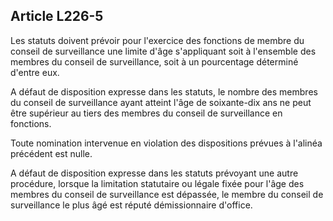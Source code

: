 Article L226-5
----
Les statuts doivent prévoir pour l'exercice des fonctions de membre du conseil
de surveillance une limite d'âge s'appliquant soit à l'ensemble des membres du
conseil de surveillance, soit à un pourcentage déterminé d'entre eux.

A défaut de disposition expresse dans les statuts, le nombre des membres du
conseil de surveillance ayant atteint l'âge de soixante-dix ans ne peut être
supérieur au tiers des membres du conseil de surveillance en fonctions.

Toute nomination intervenue en violation des dispositions prévues à l'alinéa
précédent est nulle.

A défaut de disposition expresse dans les statuts prévoyant une autre procédure,
lorsque la limitation statutaire ou légale fixée pour l'âge des membres du
conseil de surveillance est dépassée, le membre du conseil de surveillance le
plus âgé est réputé démissionnaire d'office.

